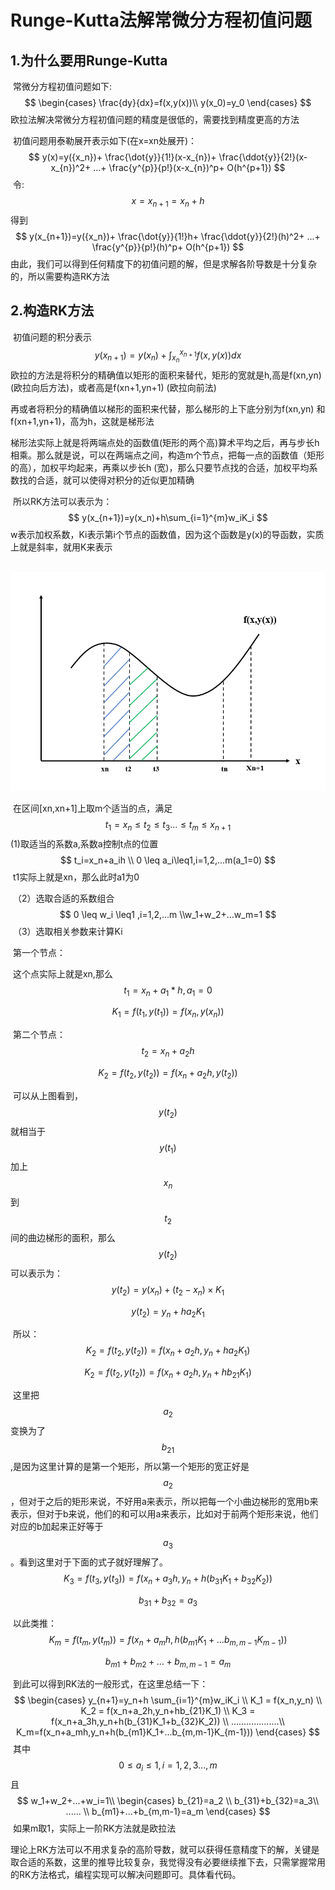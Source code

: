 # Runge-Kutta法解常微分方程初值问题

## 1.为什么要用Runge-Kutta

​		常微分方程初值问题如下:
$$
\begin{cases}
\frac{dy}{dx}=f(x,y(x))\\
y(x_0)=y_0
\end{cases}
$$
​		欧拉法解决常微分方程初值问题的精度是很低的，需要找到精度更高的方法

​		初值问题用泰勒展开表示如下(在x=xn处展开)：
$$
y(x)=y({x_n})+
\frac{\dot{y}}{1!}(x-x_{n})+
\frac{\ddot{y}}{2!}(x-x_{n})^2+
...+
\frac{y^{p}}{p!}(x-x_{n})^p+
O(h^{p+1})
$$
​		令:
$$
x=x_{n+1}=x_n+h
$$
​		得到
$$
y(x_{n+1})=y({x_n})+
\frac{\dot{y}}{1!}h+
\frac{\ddot{y}}{2!}(h)^2+
...+
\frac{y^{p}}{p!}(h)^p+
O(h^{p+1})
$$
​		由此，我们可以得到任何精度下的初值问题的解，但是求解各阶导数是十分复杂的，所以需要构造RK方法

## 2.构造RK方法

​		初值问题的积分表示
$$
y(x_{n+1})=y(x_n)+\int_{x_n}^{x_{n+1}}f(x,y(x))dx
$$
​		欧拉的方法是将积分的精确值以矩形的面积来替代，矩形的宽就是h,高是f(xn,yn)  (欧拉向后方法)，或者高是f(xn+1,yn+1)  (欧拉向前法)

​		再或者将积分的精确值以梯形的面积来代替，那么梯形的上下底分别为f(xn,yn) 和f(xn+1,yn+1)，高为h，这就是梯形法

​		梯形法实际上就是将两端点处的函数值(矩形的两个高)算术平均之后，再与步长h相乘。那么就是说，可以在两端点之间，构造m个节点，把每一点的函数值（矩形的高），加权平均起来，再乘以步长h (宽)，那么只要节点找的合适，加权平均系数找的合适，就可以使得对积分的近似更加精确

​		所以RK方法可以表示为：
$$
y(x_{n+1})=y(x_n)+h\sum_{i=1}^{m}w_iK_i
$$
​		w表示加权系数，Ki表示第i个节点的函数值，因为这个函数是y(x)的导函数，实质上就是斜率，就用K来表示	

​	![初值问题示意图](fig\初值问题示意图.png)

​		在区间[xn,xn+1]上取m个适当的点，满足
$$
t_1=x_n \leq t_2 \leq t_3... \leq t_m \leq x_{n+1}
$$
​		(1)取适当的系数a,系数a控制t点的位置
$$
t_i=x_n+a_ih \\
0 \leq a_i\leq1,i=1,2,...m(a_1=0)
$$
​		t1实际上就是xn，那么此时a1为0

​		（2）选取合适的系数组合
$$
0 \leq w_i \leq1 ,i=1,2,...m \\w_1+w_2+...w_m=1
$$
​		（3）选取相关参数来计算Ki

​		第一个节点：

​		这个点实际上就是xn,那么
$$
t_1=x_n+a_1*h,a_1=0
$$

$$
K_1=f(t_1,y(t_1))=f(x_n,y(x_n))
$$

​		第二个节点：
$$
t_2=x_n+a_2h
$$

$$
K_2=f(t_2,y(t_2))=f(x_n+a_2h,y(t_2))
$$

​		可以从上图看到，$$y(t_2)$$就相当于$$y(t_1)$$加上$$x_n$$到$$t_2$$间的曲边梯形的面积，那么$$y(t_2)$$可以表示为：
$$
y(t_2)=y(x_n)+(t_2-x_n)\times K_1
$$

$$
y(t_2)=y_n+ha_2K_1
$$

​		所以：
$$
K_2=f(t_2,y(t_2))=f(x_n+a_2h,y_n+ha_2K_1)
$$

$$
K_2=f(t_2,y(t_2))=f(x_n+a_2h,y_n+hb_{21}K_1)
$$

​		这里把$$a_2$$变换为了$$b_{21}$$,是因为这里计算的是第一个矩形，所以第一个矩形的宽正好是$$a_2$$，但对于之后的矩形来说，不好用a来表示，所以把每一个小曲边梯形的宽用b来表示，但对于b来说，他们的和可以用a来表示，比如对于前两个矩形来说，他们对应的b加起来正好等于$$a_3$$。看到这里对于下面的式子就好理解了。
$$
K_3=f(t_3,y(t_3))=f(x_n+a_3h,y_n+h(b_{31}K_1+b_{32}K_2))
$$

$$
b_{31}+b_{32}=a_3
$$

​		以此类推：
$$
K_m=f(t_m,y(t_m))=f(x_n+a_mh,h(b_{m1}K_1+...b_{m,m-1}K_{m-1}))
$$

$$
b_{m1}+b_{m2}+...+b_{m,m-1}=a_m
$$

​		到此可以得到RK法的一般形式，在这里总结一下：
$$
\begin{cases}
y_{n+1}=y_n+h \sum_{i=1}^{m}w_iK_i \\
K_1 = f(x_n,y_n) \\
K_2 = f(x_n+a_2h,y_n+hb_{21}K_1) \\
K_3 = f(x_n+a_3h,y_n+h(b_{31}K_1+b_{32}K_2)) \\
...................\\
K_m=f(x_n+a_mh,y_n+h(b_{m1}K_1+...b_{m,m-1}K_{m-1}))
\end{cases}
$$
​		其中
$$
0 \leq a_i \leq 1,i=1,2,3...,m
$$
​		且
$$
w_1+w_2+...+w_i=1\\
\begin{cases}
b_{21}=a_2 \\
b_{31}+b_{32}=a_3\\
...... \\
b_{m1}+...+b_{m,m-1}=a_m
\end{cases}
$$
​		如果m取1，实际上一阶RK方法就是欧拉法

​		理论上RK方法可以不用求复杂的高阶导数，就可以获得任意精度下的解，关键是取合适的系数，这里的推导比较复杂，我觉得没有必要继续推下去，只需掌握常用的RK方法格式，编程实现可以解决问题即可。具体看代码。
